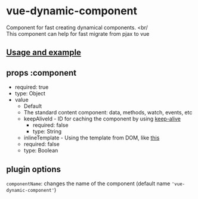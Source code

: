 # vue-dynamic-component
Component for fast creating dynamical components. <br/  
This component can help for fast migrate from pjax to vue

## [Usage and example](./index.html)

## props :component
* required: true
* type: Object
* value
  * Default
  * The standard content component: data, methods, watch, events, etc
  * keepAliveId - ID for caching the component by using [keep-alive](http://vuejs.org/guide/components.html#keep-alive)
    * required: false
    * type: String
  * inlineTemplate - Using the template from DOM, like [this](http://vuejs.org/guide/components.html#Inline_Template)
  * required: false
  * type: Boolean

## plugin options
``componentName``: changes the name of the component (default name ``'vue-dynamic-component'``)
